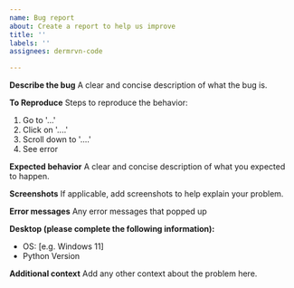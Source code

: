 ```yaml
---
name: Bug report
about: Create a report to help us improve
title: ''
labels: ''
assignees: dermrvn-code

---
```


**Describe the bug**
A clear and concise description of what the bug is.

**To Reproduce**
Steps to reproduce the behavior:
1. Go to '...'
2. Click on '....'
3. Scroll down to '....'
4. See error

**Expected behavior**
A clear and concise description of what you expected to happen.

**Screenshots**
If applicable, add screenshots to help explain your problem.

**Error messages**
Any error messages that popped up

**Desktop (please complete the following information):**
 - OS: [e.g. Windows 11]
 - Python Version 

**Additional context**
Add any other context about the problem here.
